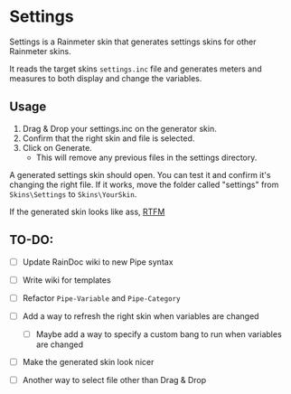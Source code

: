 # Settings

Settings is a Rainmeter skin that generates settings skins for other Rainmeter skins.

It reads the target skins `settings.inc` file and generates meters and measures to both display and change the variables. 

## Usage

1. Drag & Drop your settings.inc on the generator skin.
2. Confirm that the right skin and file is selected.
3. Click on Generate.
   * This will remove any previous files in the settings directory.

A generated settings skin should open. You can test it and confirm it's changing the right file. If it works, move the folder called "settings" from `Skins\Settings` to `Skins\YourSkin`.

If the generated skin looks like ass, [RTFM](https://github.com/sceleri/settings/wiki)

## TO-DO:
 - [ ] Update RainDoc wiki to new Pipe syntax
 - [ ] Write wiki for templates
 - [ ] Refactor `Pipe-Variable` and `Pipe-Category`
 - [ ] Add a way to refresh the right skin when variables are changed
    - [ ] Maybe add a way to specify a custom bang to run when variables are changed
 - [ ] Make the generated skin look nicer
 - [ ] Another way to select file other than Drag & Drop

